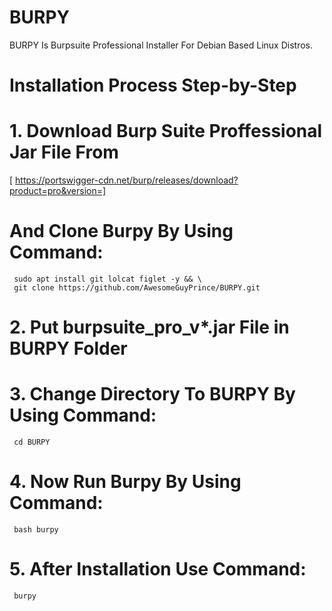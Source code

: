 # BURPY
  BURPY Is Burpsuite Professional Installer For Debian Based Linux Distros.
  
# Installation Process Step-by-Step
# 1. Download Burp Suite Proffessional Jar File From 
   [ https://portswigger-cdn.net/burp/releases/download?product=pro&version=]
     
# And Clone Burpy By Using Command:
     sudo apt install git lolcat figlet -y && \
     git clone https://github.com/AwesomeGuyPrince/BURPY.git
     
# 2. Put burpsuite_pro_v*.jar File in BURPY Folder

# 3. Change Directory To BURPY By Using Command:
     cd BURPY
# 4. Now Run Burpy By Using Command:
     bash burpy
# 5. After Installation Use Command:
     burpy
 
